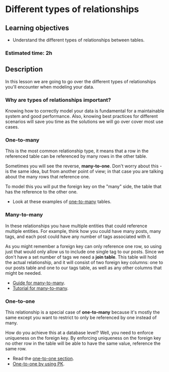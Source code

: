 # Different types of relationships

## Learning objectives
- Understand the different types of relationships between tables.

### Estimated time: 2h

## Description
In this lesson we are going to go over the different types of relationships you'll encounter when modeling your data.

### Why are types of relationships important?
Knowing how to correctly model your data is fundamental for a maintainable system and good performance. Also, knowing best practices for different scenarios will save you time as the solutions we will go over cover most use cases.

### One-to-many
This is the most common relationship type, it means that a row in the referenced table can be referenced by many rows in the other table.

Sometimes you will see the reverse, **many-to-one**. Don't worry about this - is the same idea, but from another point of view; in that case you are talking about the many rows that reference one.

To model this you will put the foreign key on the "many" side, the table that has the reference to the other one.

- Look at these examples of [one-to-many](https://devtut.github.io/mysql/one-to-many.html#example-company-tables) tables.

### Many-to-many
In these relationships you have multiple entities that could reference multiple entities. For example, think how you could have many posts, many tags, and each post could have any number of tags associated with it.

As you might remember a foreign key can only reference one row, so using just that would only allow us to include one single tag to our posts. Since we don't have a set number of tags we need a **join table**. This table will hold the actual relationship, and it will consist of two foreign key columns: one to our posts table and one to our tags table, as well as any other columns that might be needed.

- [Guide for many-to-many](https://sqlmodel.tiangolo.com/tutorial/many-to-many/).
- [Tutorial for many-to-many](https://dzone.com/articles/how-to-handle-a-many-to-many-relationship-in-datab).

### One-to-one
This relationship is a special case of **one-to-many** because it's mostly the same except you want to restrict to only be referenced by one instead of many.

How do you achieve this at a database level? Well, you need to enforce uniqueness on the foreign key. By enforcing uniqueness on the foreign key no other row in the table will be able to have the same value, reference the same row.

- Read the [one-to-one section](https://www.tutorialsteacher.com/sqlserver/tables-relations).
- [One-to-one by using PK](https://coding-examples.com/sql/table-relation-one-to-one-one-to-many-many-to-many-explained/#4-one-to-one-relation).
